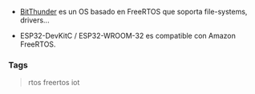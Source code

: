 * [BitThunder](http://bitthunder.org/) es un OS basado en FreeRTOS que soporta file-systems, drivers...

* ESP32-DevKitC / ESP32-WROOM-32 es compatible con Amazon FreeRTOS.

### Tags
> rtos freertos iot
